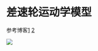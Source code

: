 # 差速轮运动学模型

参考博客[1](https://blog.csdn.net/huapiaoxiang21/article/details/82217906)    [2](https://blog.csdn.net/iProphet/article/details/83661753?utm_medium=distribute.pc_relevant.none-task-blog-BlogCommendFromMachineLearnPai2-2.control&depth_1-utm_source=distribute.pc_relevant.none-task-blog-BlogCommendFromMachineLearnPai2-2.control)



![](C:\Users\Administrator\Desktop\robot-lecture-notes\images\差速轮运动学模型.png)

